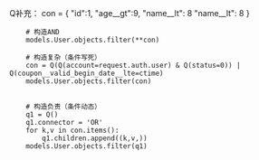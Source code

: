 Q补充：
		con = {
			"id":1,
			"age__gt":9,
			"name__lt": 8
			"name__lt": 8
		}

		# 构造AND
		models.User.objects.filter(**con)

		# 构造复杂（条件写死）
		con = Q(Q(account=request.auth.user) & Q(status=0)) | Q(coupon__valid_begin_date__lte=ctime)
		models.User.objects.filter(con)


		# 构造负责（条件动态）
		q1 = Q()
		q1.connector = 'OR'
		for k,v in con.items():
			q1.children.append((k,v,))
		models.User.objects.filter(q1)